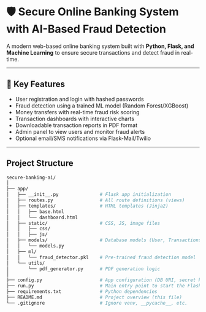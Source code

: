 # 🛡️ Secure Online Banking System with AI-Based Fraud Detection

A modern web-based online banking system built with **Python, Flask, and Machine Learning** to ensure secure transactions and detect fraud in real-time.

---

## 📌 Key Features

-  User registration and login with hashed passwords
-  Fraud detection using a trained ML model (Random Forest/XGBoost)
-  Money transfers with real-time fraud risk scoring
-  Transaction dashboards with interactive charts
-  Downloadable transaction reports in PDF format
-  Admin panel to view users and monitor fraud alerts
-  Optional email/SMS notifications via Flask-Mail/Twilio

---

##  Project Structure

```bash
secure-banking-ai/
│
├── app/
│   ├── __init__.py               # Flask app initialization
│   ├── routes.py                 # All route definitions (views)
│   ├── templates/                # HTML templates (Jinja2)
│   │   ├── base.html
│   │   └── dashboard.html
│   ├── static/                   # CSS, JS, image files
│   │   ├── css/
│   │   ├── js/
│   ├── models/                   # Database models (User, Transactions)
│   │   └── models.py
│   ├── ml/
│   │   └── fraud_detector.pkl    # Pre-trained fraud detection model
│   └── utils/
│       └── pdf_generator.py      # PDF generation logic
│
├── config.py                     # App configuration (DB URI, secret key)
├── run.py                        # Main entry point to start the Flask app
├── requirements.txt              # Python dependencies
├── README.md                     # Project overview (this file)
└── .gitignore                    # Ignore venv, __pycache__, etc.

